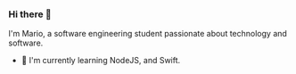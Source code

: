 ### Hi there 👋

I'm Mario, a software engineering student passionate about technology and software.

- 🌱 I'm currently learning NodeJS, and Swift. 

<!--![Alt Text](https://raw.githubusercontent.com/MrStoneDev/MrStoneDev/main/Banner%20MrStoneDev.png)

**MrStoneDev/MrStoneDev** is a ✨ _special_ ✨ repository because its `README.md` (this file) appears on your GitHub profile.

Here are some ideas to get you started:

- 🔭 I’m currently working on ...
- 🌱 I’m currently learning ...
- 👯 I’m looking to collaborate on ...
- 🤔 I’m looking for help with ...
- 💬 Ask me about ...
- 📫 How to reach me: ...
- 😄 Pronouns: ...
- ⚡ Fun fact: ...
-->
